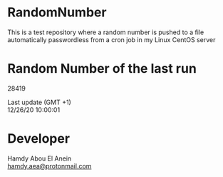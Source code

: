 # RandomNumber    
This is a test repository where a random number is pushed to a file automatically passwordless from a cron job in my Linux CentOS server    
# Random Number of the last run   
28419
      
Last update (GMT +1)    
12/26/20 10:00:01
# Developer    
Hamdy Abou El Anein   
hamdy.aea@protonmail.com
